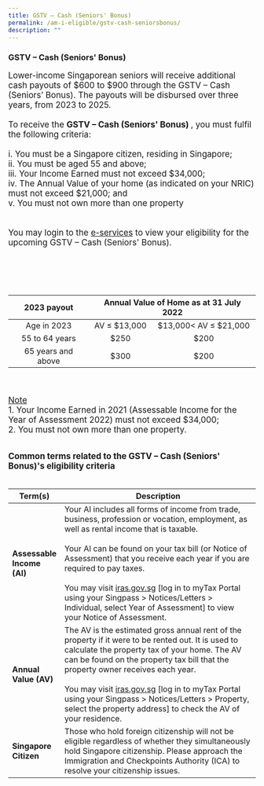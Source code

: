 ```yaml
---
title: GSTV – Cash (Seniors' Bonus)
permalink: /am-i-eligible/gstv-cash-seniorsbonus/
description: ""
---
```

### GSTV – Cash (Seniors' Bonus) ###
<font style="font-size:17px">Lower-income Singaporean seniors will receive additional cash payouts of $600 to $900 through the GSTV – Cash (Seniors’ Bonus). The payouts will be disbursed over three years, from 2023 to 2025. <br><br>
<font style="font-size:17px">
	To receive the <b>GSTV – Cash (Seniors' Bonus) </b>, you must fulfil the following criteria:<br><br>
i. You must be a Singapore citizen, residing in Singapore;<br>
ii. You must be aged 55 and above;<br>
iii. Your Income Earned must not exceed $34,000; <br>
iv. The Annual Value of your home (as indicated on your NRIC) 
	must not exceed $21,000; and <br>
v. You must not own more than one property <br><br>
<br>
	You may login to the <a href="https://www.govpayouts.gov.sg/cds/gstv/login" class="hyperlink">e-services</a> to view your eligibility for the upcoming GSTV – Cash (Seniors' Bonus). <br><br><br>
<br><br>
	<table>
<thead>
  <tr>
   <th style="text-align:center; vertical-align:middle">2023 payout</th>
		<th colspan="2" style="text-align:center; vertical-align:middle"> Annual Value of Home as at 31 July 2022</th>
  </tr>
</thead>
<tbody>
  <tr>
    <td style="text-align:center; vertical-align:middle">Age in 2023<br></td>
    <td style="text-align:center; vertical-align:middle">AV ≤ $13,000</td>
    <td style="text-align:center; vertical-align:middle">$13,000< AV ≤ $21,000</td>    
	</tr>
	<tr>
    <td style="text-align:center; vertical-align:middle">55 to 64 years<br></td>
    <td style="text-align:center; vertical-align:middle">$250</td>
    <td style="text-align:center; vertical-align:middle">$200</td>
		</tr>
	  <tr>
    <td style="text-align:center; vertical-align:middle">65 years and above<br></td>
    <td style="text-align:center; vertical-align:middle">$300</td>
    <td style="text-align:center; vertical-align:middle">$200</td>
 </tr><tr></tr>
</tbody>
</table>  
<br><br>
  <u>Note</u><br>
          1. Your Income Earned in 2021 (Assessable Income for the Year of Assessment 2022) must not exceed $34,000;
	<br>2. You must not own more than one property. <br><br>

					

<b>Common terms related to the GSTV – Cash (Seniors' Bonus)'s eligibility criteria</b><br><br>
<table>
<thead>
  <tr>
		<th style="width:20%"><b>Term(s)</b></th>
		<th><b>Description</b></th>
  </tr>
</thead>
<tbody>
  <tr>
		<td><b>Assessable Income (AI)</b></td>
    <td>Your AI includes all forms of income from trade, business,
profession or vocation, employment, as well as rental income that
is taxable.<br><br>
Your AI can be found on your tax bill (or Notice of Assessment)
that you receive each year if you are required to pay taxes.<br><br>
You may visit <a href="https://www.iras.gov.sg/" class="hyperlink">iras.gov.sg</a> [log in to myTax Portal using your
Singpass > Notices/Letters > Individual, select Year of Assessment] to view your Notice of Assessment.<br></td>
  </tr>
  <tr>
		<td><b>Annual Value (AV)</b></td>
    <td>The AV is the estimated gross annual rent of the property if it were to be rented out. It is used to calculate the property tax of your
home. The AV can be found on the property tax bill that the
property owner receives each year. <br><br>
You may visit <a href="https://www.iras.gov.sg/" class="hyperlink">iras.gov.sg</a> [log in to myTax Portal using your
Singpass > Notices/Letters > Property, select the property address]
to check the AV of your residence.</td>
  </tr>
  <tr>
		<td><b>Singapore Citizen</b></td>
    <td>Those who hold foreign citizenship will not be eligible regardless of whether they simultaneously hold Singapore citizenship. Please approach the Immigration and Checkpoints Authority (ICA) to resolve your citizenship issues.</td>
  </tr>
</tbody>
</table>